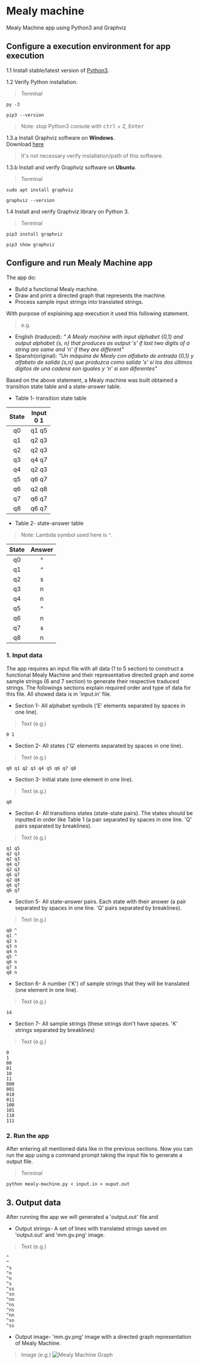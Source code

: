 # Mealy machine
Mealy Machine app using Python3 and Graphviz

## Configure a execution environment for app execution
1.1 Install stable/latest version of [Python3](https://www.python.org/downloads/).

1.2 Verify Python installation.
> Terminal
```
py -3
```
```
pip3 --version
```
> Note: stop Python3 console with <kbd>ctrl</kbd> + <kbd>Z</kbd>, <kbd>Enter</kbd>

1.3.a Install Graphviz software on **Windows**.<br>
Download [here](https://graphviz.gitlab.io/_pages/Download/Download_windows.html)
> It's not necessary verify installation/path of this software.

1.3.b Install and verify Graphviz software on **Ubuntu**.
> Terminal
```
sudo apt install graphviz
```
```
graphviz --version
```

1.4 Install and verify Graphviz library on Python 3.
> Terminal
```
pip3 install graphviz
```
```
pip3 show graphviz
```

## Configure and run Mealy Machine app
The app do:
* Build a functional Mealy machine.
* Draw and print a directed graph that represents the machine.
* Process sample input strings into translated strings.
 
With purpose of explaining app execution it used this following statement.
> e.g.
* English (traduced): *" A Mealy machine with input alphabet {0,1} and output alphabet {s, n} that produces as output 's' if last two digits of a string are same and 'n' if they are different"*
* Spansh(original): *"Un máquina de Mealy con alfabeto de entrada {0,1} y alfabeto de salida {s,n} que produzca como salida 's' si los dos últimos dígitos de una cadena son iguales y 'n' si son diferentes"*

Based on the above statement, a Mealy machine was built obtained a transition state table and a state-answer table.

* Table 1- transition state table

| State | Input<br> 0 1 |
|:-----:|:-----:|
| q0    | q1 q5 |
| q1    | q2 q3 |
| q2    | q2 q3 |
| q3    | q4 q7 |
| q4    | q2 q3 |
| q5    | q6 q7 |
| q6    | q2 q8 |
| q7    | q6 q7 |
| q8    | q6 q7 |

* Table 2- state-answer table<br>
> Note: Lambda symbol used here is `^`.

| State | Answer |
|:-----:|:------:|
| q0    | ^      |
| q1    | ^      |
| q2    | s      |
| q3    | n      |
| q4    | n      |
| q5    | ^      |
| q6    | n      |
| q7    | s      |
| q8    | n      |

### 1. Input data
The app requires an input file with all data (1 to 5 section) to construct a functional Mealy Machine and their representative directed graph and some sample strings (6 and 7 section) to generate their respective traduced strings. The followings sections explain required order and type of data for this file. All showed data is in 'input.in' file.
* Section 1- All alphabet symbols ('E' elements separated by spaces in one line).
> Text (e.g.)
```
0 1
```

* Section 2- All states ('Q' elements separated by spaces in one line).
> Text (e.g.)
```
q0 q1 q2 q3 q4 q5 q6 q7 q8
```

* Section 3- Initial state (one element in one line).
> Text (e.g.)
```
q0
```

* Section 4- All transitions states (state-state pairs). The states should be inputted in order like Table 1 (a pair separated by spaces in one line. 'Q' pairs separated by breaklines).
> Text (e.g.)
```
q1 q5
q2 q3
q2 q3
q4 q7
q2 q3
q6 q7
q2 q8
q6 q7
q6 q7
```

* Section 5- All state-answer pairs. Each state with their answer (a pair separated by spaces in one line. 'Q' pairs separated by breaklines).
> Text (e.g.)
```
q0 ^
q1 ^
q2 s
q3 n
q4 n
q5 ^
q6 n
q7 s
q8 n
```

* Section 6- A number ('K') of sample strings that they will be translated (one element in one line).
> Text (e.g.)
```
14
```

* Section 7- All sample strings (these strings don't have spaces. 'K' strings separated by breaklines)
> Text (e.g.)
```
0
1
00
01
10
11
000
001
010
011
100
101
110
111
```

### 2. Run the app
After entering all mentioned data like in the previous sections.
Now you can run the app using a command prompt taking the input file to generate a output file.<br>
> Terminal
```
python mealy-machine.py < input.in > ouput.out
```

## 3. Output data
After running the app we will generated a 'output.out' file and 

* Output strings- A set of lines with translated strings saved on 'output.out' and 'mm.gv.png' image.
> Text (e.g.)
```
^
^
^s
^n
^n
^s
^ss
^sn
^nn
^ns
^ns
^nn
^sn
^ss
```

* Output image- 'mm.gv.png' image with a directed graph representation of Mealy Machine.
> Image (e.g.)
![Mealy Machine Graph](/mealy-machine/logo.png)